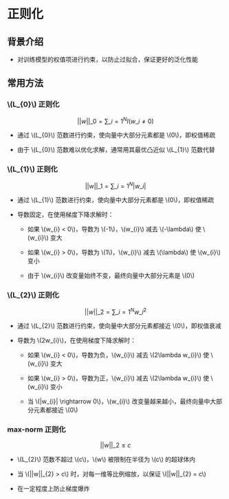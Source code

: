 <script type="text/javascript" src="http://cdn.mathjax.org/mathjax/latest/MathJax.js?config=default"></script>

# 正则化

## 背景介绍

- 对训练模型的权值项进行约束，以防止过拟合，保证更好的泛化性能

## 常用方法

### \\(L\_{0}\\) 正则化

$$||w||\_{0} = \sum\_{i=1}^{N}I(w\_{i} \neq 0)$$

- 通过 \\(L\_{0}\\) 范数进行约束，使向量中大部分元素都是 \\(0\\)，即权值稀疏

- 由于 \\(L\_{0}\\) 范数难以优化求解，通常用其最优凸近似 \\(L\_{1}\\) 范数代替

### \\(L\_{1}\\) 正则化

$$||w||\_{1} = \sum\_{i=1}^{N}|w\_{i}|$$

- 通过 \\(L\_{1}\\) 范数进行约束，使向量中大部分元素都是 \\(0\\)，即权值稀疏

- 导数固定，在使用梯度下降求解时：

	- 如果 \\(w\_{i} < 0\\)，导数为 \\(-1\\)，\\(w\_{i}\\) 减去 \\(-\lambda\\) 使 \\(w\_{i}\\) 变大

	- 如果 \\(w\_{i} > 0\\)，导数为 \\(1\\)，\\(w\_{i}\\) 减去 \\(\lambda\\) 使 \\(w\_{i}\\) 变小

	- 由于 \\(w\_{i}\\) 改变量始终不变，最终向量中大部分元素是 \\(0\\)

### \\(L\_{2}\\) 正则化

$$||w||\_{2} = \sum\_{i=1}^{N} w\_{i}^{2}$$

- 通过 \\(L\_{2}\\) 范数进行约束，使向量中大部分元素都接近 \\(0\\)，即权值衰减

- 导数为 \\(2w\_{i}\\)，在使用梯度下降求解时：

	- 如果 \\(w\_{i} < 0\\)，导数为负，\\(w\_{i}\\) 减去 \\(2\lambda w\_{i}\\) 使 \\(w\_{i}\\) 变大

	- 如果 \\(w\_{i} > 0\\)，导数为正，\\(w\_{i}\\) 减去 \\(2\lambda w\_{i}\\) 使 \\(w\_{i}\\) 变小

	- 当 \\(|w\_{i}| \rightarrow 0\\)，\\(w\_{i}\\) 改变量越来越小，最终向量中大部分元素都接近 \\(0\\)

### max-norm 正则化

$$||w||\_{2} \leq c$$

- \\(L\_{2}\\) 范数不超过 \\(c\\)，\\(w\\) 被限制在半径为 \\(c\\) 的超球体内

- 当 \\(||w||\_{2} > c\\) 时，对每一维等比例缩放，以保证 \\(||w||\_{2} = c\\)

- 在一定程度上防止梯度爆炸